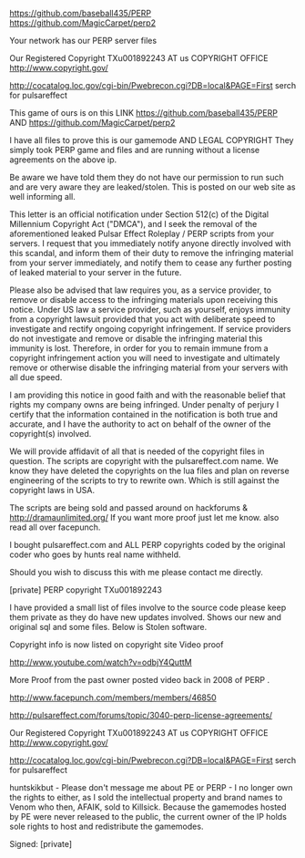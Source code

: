 https://github.com/baseball435/PERP
https://github.com/MagicCarpet/perp2

Your network has our PERP server files

Our Registered Copyright TXu001892243 AT us COPYRIGHT OFFICE
http://www.copyright.gov/

http://cocatalog.loc.gov/cgi-bin/Pwebrecon.cgi?DB=local&PAGE=First serch
for pulsareffect

This game of ours is on this LINK https://github.com/baseball435/PERP
AND https://github.com/MagicCarpet/perp2

I have all files to prove this is our gamemode AND LEGAL COPYRIGHT
They simply took PERP game and files and are running without a license
agreements on the above ip.

Be aware we have told them they do not have our permission to run such
and are very aware they are leaked/stolen.
This is posted on our web site as well informing all.

This letter is an official notification under Section 512(c) of the
Digital Millennium Copyright Act ("DMCA"), and I seek the removal of the
aforementioned leaked Pulsar Effect Roleplay / PERP scripts from your
servers. I request that you immediately notify anyone directly involved
with this scandal, and inform them of their duty to remove the
infringing material from your server immediately, and notify them to
cease any further posting of leaked material to your server in the
future.

Please also be advised that law requires you, as a service provider, to
remove or disable access to the infringing materials upon receiving this
notice. Under US law a service provider, such as yourself, enjoys
immunity from a copyright lawsuit provided that you act with deliberate
speed to investigate and rectify ongoing copyright infringement. If
service providers do not investigate and remove or disable the
infringing material this immunity is lost. Therefore, in order for you
to remain immune from a copyright infringement action you will need to
investigate and ultimately remove or otherwise disable the infringing
material from your servers with all due speed.

I am providing this notice in good faith and with the reasonable belief
that rights my company owns are being infringed. Under penalty of
perjury I certify that the information contained in the notification is
both true and accurate, and I have the authority to act on behalf of the
owner of the copyright(s) involved.

We will provide affidavit of all that is needed of the copyright files
in question.
The scripts are copyright with the pulsareffect.com name.
We know they have deleted the copyrights on the lua files and plan on
reverse engineering of the scripts to try to rewrite own.
Which is still against the copyright laws in USA.

The scripts are being sold and passed around on hackforums &
http://dramaunlimited.org/ If you want more proof just let me know. also
read all over facepunch.

I bought pulsareffect.com and ALL PERP copyrights coded by the original
coder who goes by hunts real name withheld.

Should you wish to discuss this with me please contact me directly.

[private]
PERP copyright TXu001892243

I have provided a small list of files involve to the source code please
keep them private as they do have new updates involved. Shows our new
and original sql and some files.
Below is Stolen software.

Copyright info is now listed on copyright site
Video proof

http://www.youtube.com/watch?v=odbjY4QuttM

More Proof from the past owner posted video back in 2008 of PERP .

http://www.facepunch.com/members/members/46850

http://pulsareffect.com/forums/topic/3040-perp-license-agreements/

Our Registered Copyright TXu001892243 AT us COPYRIGHT OFFICE
http://www.copyright.gov/

http://cocatalog.loc.gov/cgi-bin/Pwebrecon.cgi?DB=local&PAGE=First serch
for pulsareffect

huntskikbut -
Please don't message me about PE or PERP - I no longer own the rights to
either, as I sold the intellectual property and brand names to Venom who
then, AFAIK, sold to Killsick. Because the gamemodes hosted by PE were
never released to the public, the current owner of the IP holds sole
rights to host and redistribute the gamemodes.

Signed: [private]
